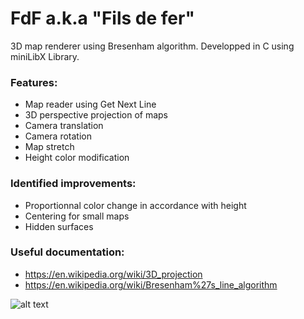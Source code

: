 # FdF a.k.a "Fils de fer"

3D map renderer using Bresenham algorithm. Developped in C using miniLibX Library.

### Features:
- Map reader using Get Next Line
- 3D perspective projection of maps
- Camera translation
- Camera rotation
- Map stretch
- Height color modification

### Identified improvements:
- Proportionnal color change in accordance with height
- Centering for small maps
- Hidden surfaces

### Useful documentation:
- https://en.wikipedia.org/wiki/3D_projection
- https://en.wikipedia.org/wiki/Bresenham%27s_line_algorithm

![alt text](https://github.com/trndlz/FdF/blob/master/includes/img.png)
